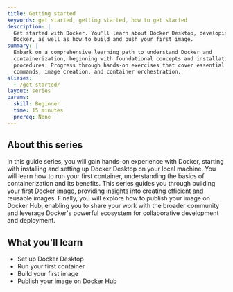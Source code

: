 ```yaml
---
title: Getting started
keywords: get started, getting started, how to get started
description: |
  Get started with Docker. You'll learn about Docker Desktop, developing with
  Docker, as well as how to build and push your first image.
summary: |
  Embark on a comprehensive learning path to understand Docker and
  containerization, beginning with foundational concepts and installation
  procedures. Progress through hands-on exercises that cover essential Docker
  commands, image creation, and container orchestration.
aliases:
  - /get-started/
layout: series
params:
  skill: Beginner
  time: 15 minutes
  prereq: None
---
```


## About this series

In this guide series, you will gain hands-on experience with Docker, starting
with installing and setting up Docker Desktop on your local machine. You will
learn how to run your first container, understanding the basics of
containerization and its benefits. This series guides you through building your
first Docker image, providing insights into creating efficient and reusable
images. Finally, you will explore how to publish your image on Docker Hub,
enabling you to share your work with the broader community and leverage
Docker's powerful ecosystem for collaborative development and deployment.

## What you'll learn

- Set up Docker Desktop
- Run your first container
- Build your first image
- Publish your image on Docker Hub
